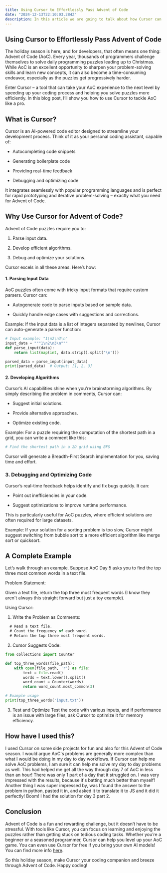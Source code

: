```yaml
---
title: Using Cursor to Effortlessly Pass Advent of Code
date: "2024-12-13T22:10:03.284Z"
description: In this article we are going to talk about how Cursor can help you pass Advent of Code with ease! This is just a quick example of how AI can help you solve complex programming problems with ease, and if it can do this imagine what it could do for your day to day work problems.
---
```


## Using Cursor to Effortlessly Pass Advent of Code
The holiday season is here, and for developers, that often means one thing: Advent of Code (AoC). Every year, thousands of programmers challenge themselves to solve daily programming puzzles leading up to Christmas. While AoC is an excellent opportunity to sharpen your problem-solving skills and learn new concepts, it can also become a time-consuming endeavor, especially as the puzzles get progressively harder.

Enter Cursor – a tool that can take your AoC experience to the next level by speeding up your coding process and helping you solve puzzles more efficiently. In this blog post, I’ll show you how to use Cursor to tackle AoC like a pro.

## What is Cursor?

Cursor is an AI-powered code editor designed to streamline your development process. Think of it as your personal coding assistant, capable of:

- Autocompleting code snippets

- Generating boilerplate code

- Providing real-time feedback

- Debugging and optimizing code

It integrates seamlessly with popular programming languages and is perfect for rapid prototyping and iterative problem-solving – exactly what you need for Advent of Code.

## Why Use Cursor for Advent of Code?

Advent of Code puzzles require you to:

1. Parse input data.

1. Develop efficient algorithms.

1. Debug and optimize your solutions.

Cursor excels in all these areas. Here’s how:

#### 1. Parsing Input Data

AoC puzzles often come with tricky input formats that require custom parsers. Cursor can:

- Autogenerate code to parse inputs based on sample data.

- Quickly handle edge cases with suggestions and corrections.

Example:
If the input data is a list of integers separated by newlines, Cursor can auto-generate a parser function:

```python
# Input example: "1\n2\n3\n"
input_data = """1\n2\n3\n"""
def parse_input(data):
    return list(map(int, data.strip().split('\n')))

parsed_data = parse_input(input_data)
print(parsed_data)  # Output: [1, 2, 3]
```

#### 2. Developing Algorithms

Cursor’s AI capabilities shine when you’re brainstorming algorithms. By simply describing the problem in comments, Cursor can:

- Suggest initial solutions.

- Provide alternative approaches.

- Optimize existing code.

Example:
For a puzzle requiring the computation of the shortest path in a grid, you can write a comment like this:

``` python
# Find the shortest path in a 2D grid using BFS
```
Cursor will generate a Breadth-First Search implementation for you, saving time and effort.

### 3. Debugging and Optimizing Code

Cursor’s real-time feedback helps identify and fix bugs quickly. It can:

- Point out inefficiencies in your code.

- Suggest optimizations to improve runtime performance.

This is particularly useful for AoC puzzles, where efficient solutions are often required for large datasets.

Example:
If your solution for a sorting problem is too slow, Cursor might suggest switching from bubble sort to a more efficient algorithm like merge sort or quicksort.

## A Complete Example

Let’s walk through an example. Suppose AoC Day 5 asks you to find the top three most common words in a text file.

Problem Statement:

Given a text file, return the top three most frequent words (I know they aren't always this straight forward but just a toy example).

Using Cursor:

1. Write the Problem as Comments:
``` js
  # Read a text file.
  # Count the frequency of each word.
  # Return the top three most frequent words.
```

2. Cursor Suggests Code:
``` python
from collections import Counter

def top_three_words(file_path):
    with open(file_path, 'r') as file:
        text = file.read()
        words = text.lower().split()
        word_count = Counter(words)
        return word_count.most_common(3)

# Example usage
print(top_three_words('input.txt'))
```

3. Test and Optimize
Test the code with various inputs, and if performance is an issue with large files, ask Cursor to optimize it for memory efficiency.

## How have I used this?

I used Cursor on some side projects for fun and also for this Advent of Code season. I would argue AoC's problems are generally more complex than what I would be doing in my day to day workflows. If Cursor can help me solve AoC problems, I am sure it can help me solve my day to day problems as well. This had helped me get all the way through day 7 of AoC in less than an hour! There was only 1 part of a day that it struggled on. I was very impressed with the results, because it's batting much better than myself! Another thing I was super impressed by, was I found the answer to the problem in python, pasted it in, and asked it to translate it to JS and it did it perfectly! Boom! I had the solution for day 3 part 2. 


## Conclusion

Advent of Code is a fun and rewarding challenge, but it doesn’t have to be stressful. With tools like Cursor, you can focus on learning and enjoying the puzzles rather than getting stuck on tedious coding tasks. Whether you’re a beginner or a seasoned programmer, Cursor can help you level up your AoC game. You can even use Cursor for free if you bring your own AI models! You can find more info [here](https://cursor.com).

So this holiday season, make Cursor your coding companion and breeze through Advent of Code. Happy coding!